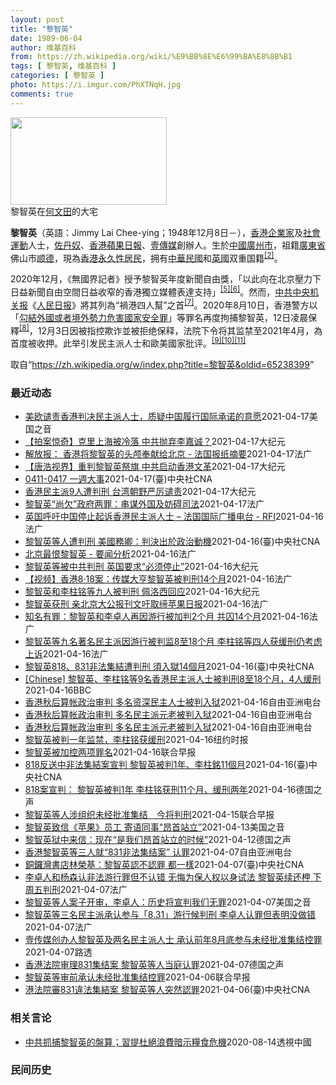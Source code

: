 ```yaml
---
layout: post
title: "黎智英"
date: 1989-06-04
author: 维基百科
from: https://zh.wikipedia.org/wiki/%E9%BB%8E%E6%99%BA%E8%8B%B1
tags: [ 黎智英, 维基百科 ]
categories: [ 黎智英 ]
photo: https://i.imgur.com/PhXTNqH.jpg
comments: true
---
```

<div class="mw-parser-output"><div id="noteTA-3146cf78" class="noteTA"><div class="noteTA-group"><div data-noteta-group-source="module" data-noteta-group="IT"></div></div><div class="noteTA-local"><div data-noteta-code="zh:巧克力; zh-tw:巧克力; zh-hk:朱古力; zh-cn:巧克力;"></div><div data-noteta-code="zh-tw:黑道; zh-hk:黑社會; zh-cn:黑社会;"></div><div data-noteta-code="zh-tw:飯店; zh-hk:酒店; zh-cn:饭店;"></div><div data-noteta-code="zh-tw:伍佛維茲; zh-hk:沃夫維茲 ;zh-cn:沃尔福威茨;"></div></div></div>

<div class="thumb tright"><div class="thumbinner" style="width:252px;"><a href="/wiki/File:Jimmy_Lai_Chee-ying_home_in_Ho_Man_Tin_20200418.png" class="image"><img alt="" src="//upload.wikimedia.org/wikipedia/commons/thumb/9/9f/Jimmy_Lai_Chee-ying_home_in_Ho_Man_Tin_20200418.png/250px-Jimmy_Lai_Chee-ying_home_in_Ho_Man_Tin_20200418.png" decoding="async" width="250" height="140" class="thumbimage" srcset="//upload.wikimedia.org/wikipedia/commons/thumb/9/9f/Jimmy_Lai_Chee-ying_home_in_Ho_Man_Tin_20200418.png/375px-Jimmy_Lai_Chee-ying_home_in_Ho_Man_Tin_20200418.png 1.5x, //upload.wikimedia.org/wikipedia/commons/thumb/9/9f/Jimmy_Lai_Chee-ying_home_in_Ho_Man_Tin_20200418.png/500px-Jimmy_Lai_Chee-ying_home_in_Ho_Man_Tin_20200418.png 2x" data-file-width="861" data-file-height="481"></a>  <div class="thumbcaption"><div class="magnify"><a href="/wiki/File:Jimmy_Lai_Chee-ying_home_in_Ho_Man_Tin_20200418.png" class="internal" title="放大"></a></div>黎智英在<a href="/wiki/%E4%BD%95%E6%96%87%E7%94%B0" title="何文田">何文田</a>的大宅</div></div></div>
<p><b>黎智英</b>（英語：<span lang="en">Jimmy Lai Chee-ying</span>；1948年12月8日<span class="useeditintro" title="Template:BLP editintro">－</span>），<a href="/wiki/%E9%A6%99%E6%B8%AF" title="香港">香港</a><a href="/wiki/%E4%BC%81%E4%B8%9A%E5%AE%B6" title="企业家">企業家</a>及<a href="/wiki/%E7%A4%BE%E6%9C%83%E9%81%8B%E5%8B%95" title="社會運動">社會運動</a>人士，<a href="/wiki/%E4%BD%90%E4%B8%B9%E5%A5%B4" title="佐丹奴">佐丹奴</a>、<a href="/wiki/%E8%98%8B%E6%9E%9C%E6%97%A5%E5%A0%B1_(%E9%A6%99%E6%B8%AF)" title="蘋果日報 (香港)">香港蘋果日報</a>、<a href="/wiki/%E5%A3%B9%E5%82%B3%E5%AA%92" title="壹傳媒">壹傳媒</a>創辦人。生於<a href="/wiki/%E4%B8%AD%E8%8F%AF%E6%B0%91%E5%9C%8B_(%E5%A4%A7%E9%99%B8%E6%99%82%E6%9C%9F)" class="mw-redirect" title="中華民國 (大陸時期)">中國</a><a href="/wiki/%E5%BB%A3%E5%B7%9E%E5%B8%82_(%E4%B8%AD%E8%8F%AF%E6%B0%91%E5%9C%8B)" title="廣州市 (中華民國)">廣州市</a>，祖籍<a href="/wiki/%E5%BB%A3%E6%9D%B1%E7%9C%81_(%E4%B8%AD%E8%8F%AF%E6%B0%91%E5%9C%8B)" title="廣東省 (中華民國)">廣東省</a>佛山市<a href="/wiki/%E9%A1%BA%E5%BE%B7" class="mw-redirect" title="顺德">顺德</a>，現為<a href="/wiki/%E9%A6%99%E6%B8%AF%E5%B1%85%E6%B0%91#永久性居民" title="香港居民">香港永久性居民</a>，拥有<a href="/wiki/%E4%B8%AD%E8%8F%AF%E6%B0%91%E5%9C%8B" title="中華民國">中華民國</a>和<a href="/wiki/%E8%8B%B1%E5%9C%8B" class="mw-redirect" title="英國">英國</a>双重国籍<sup id="cite_ref-a1_3-2" class="reference"><a href="#cite_note-a1-3">[2]</a></sup>。
</p><p>2020年12月，《無國界記者》授予黎智英年度新聞自由獎，「以此向在北京壓力下日益新聞自由空間日益收窄的香港獨立媒體表達支持」<sup id="cite_ref-7" class="reference"><a href="#cite_note-7">[5]</a></sup><sup id="cite_ref-8" class="reference"><a href="#cite_note-8">[6]</a></sup>。然而，<a href="/wiki/%E4%B8%AD%E5%85%B1%E4%B8%AD%E5%A4%AE%E6%9C%BA%E5%85%B3%E6%8A%A5" title="中共中央机关报">中共中央机关报</a>《<a href="/wiki/%E4%BA%BA%E6%B0%91%E6%97%A5%E6%8A%A5" title="人民日报">人民日报</a>》將其列為“禍港四人幫”之首<sup id="cite_ref-王平2019_9-0" class="reference"><a href="#cite_note-王平2019-9">[7]</a></sup>。2020年8月10日，香港警方以「<a href="/wiki/%E4%B8%AD%E8%8F%AF%E4%BA%BA%E6%B0%91%E5%85%B1%E5%92%8C%E5%9C%8B%E9%A6%99%E6%B8%AF%E7%89%B9%E5%88%A5%E8%A1%8C%E6%94%BF%E5%8D%80%E7%B6%AD%E8%AD%B7%E5%9C%8B%E5%AE%B6%E5%AE%89%E5%85%A8%E6%B3%95" title="中華人民共和國香港特別行政區維護國家安全法">勾結外國或者境外勢力危害國家安全罪</a>」等罪名再度拘捕黎智英，12日凌晨保釋<sup id="cite_ref-auto_10-0" class="reference"><a href="#cite_note-auto-10">[8]</a></sup>，12月3日因被指控欺诈並被拒绝保释，法院下令将其监禁至2021年4月，為首度被收押。此举引发民主派人士和歐美國家批评。<sup id="cite_ref-11" class="reference"><a href="#cite_note-11">[9]</a></sup><sup id="cite_ref-12" class="reference"><a href="#cite_note-12">[10]</a></sup><sup id="cite_ref-over100_13-0" class="reference"><a href="#cite_note-over100-13">[11]</a></sup>
</p>
</div><noscript><img src="//zh.wikipedia.org/wiki/Special:CentralAutoLogin/start?type=1x1" alt="" title="" width="1" height="1" style="border: none; position: absolute;"></noscript>
<div class="printfooter">取自“<a dir="ltr" href="https://zh.wikipedia.org/w/index.php?title=黎智英&amp;oldid=65238399">https://zh.wikipedia.org/w/index.php?title=黎智英&amp;oldid=65238399</a>”</div><div id="recent-news"><h3>最近动态</h3><ul><li><a href="https://nodebe4.github.io/waimei/2021-04-17/%E7%BE%8E%E6%AC%A7%E8%B0%B4%E8%B4%A3%E9%A6%99%E6%B8%AF%E5%88%A4%E5%86%B3%E6%B0%91%E4%B8%BB%E6%B4%BE%E4%BA%BA%E5%A3%AB-%E8%B4%A8%E7%96%91%E4%B8%AD%E5%9B%BD%E5%B1%A5%E8%A1%8C%E5%9B%BD%E9%99%85%E6%89%BF%E8%AF%BA%E7%9A%84%E6%84%8F%E6%84%BF" title="美欧谴责香港判决民主派人士，质疑中国履行国际承诺的意愿—— Sat, 17 Apr 2021 17:40:55 GMT 美国国旗和欧盟旗帜 欧盟和美国接连就香港传媒大亨黎智英和其他民主派活动人士...">美欧谴责香港判决民主派人士，质疑中国履行国际承诺的意愿</a><time>2021-04-17</time><a class="tag">美国之音</a></li>
<li><a href="https://nodebe4.github.io/waimei/2021-04-17/%E6%8B%8D%E6%A1%88%E6%83%8A%E5%A5%87-%E5%85%8B%E9%87%8C%E4%B8%8A%E6%B5%B7%E8%A2%AB%E5%86%B7%E8%90%BD-%E4%B8%AD%E5%85%B1%E6%8A%9B%E5%BC%83%E6%9D%8E%E5%98%89%E8%AF%9A" title="【拍案惊奇】克里上海被冷落 中共抛弃李嘉诚？—— 【大纪元2021年04月17日讯】大家好，欢迎收看《新闻拍案惊奇》，我是大宇。 今日焦点：新疆卖奴工，可批发？“并”字得罪习近平；黎智英身背数罪...">【拍案惊奇】克里上海被冷落 中共抛弃李嘉诚？</a><time>2021-04-17</time><a class="tag">大纪元</a></li>
<li><a href="https://nodebe4.github.io/waimei/2021-04-17/%E8%A7%A3%E6%94%BE%E6%8A%A5-%E9%A6%99%E6%B8%AF%E5%B0%86%E9%BB%8E%E6%99%BA%E8%8B%B1%E7%9A%84%E5%A4%B4%E9%A2%85%E5%A5%89%E7%8C%AE%E7%BB%99%E5%8C%97%E4%BA%AC-%E6%B3%95%E5%9B%BD%E6%8A%A5%E7%BA%B8%E6%91%98%E8%A6%81" title="解放报： 香港将黎智英的头颅奉献给北京 - 法国报纸摘要—— 17/04/2021 - 14:58 香港法院判决对黎智英的两项指控罪名成立，两者相加黎智英将被监禁14个月。黎智英与李卓人等人因去...">解放报： 香港将黎智英的头颅奉献给北京 - 法国报纸摘要</a><time>2021-04-17</time><a class="tag">法广</a></li>
<li><a href="https://nodebe4.github.io/waimei/2021-04-17/%E5%94%90%E6%B5%A9%E8%A7%86%E7%95%8C-%E9%87%8D%E5%88%A4%E9%BB%8E%E6%99%BA%E8%8B%B1%E7%A5%AD%E6%97%97-%E4%B8%AD%E5%85%B1%E5%90%AF%E5%8A%A8%E9%A6%99%E6%B8%AF%E6%96%87%E9%9D%A9" title="【唐浩视界】重判黎智英祭旗 中共启动香港文革—— 【大纪元2021年04月17日讯】大家好，我是唐浩，今天都好吗？ 今天我们要跟大家来聊两个话题：话题一：热点要闻速瞄话题二：深度分析：重判民主派...">【唐浩视界】重判黎智英祭旗 中共启动香港文革</a><time>2021-04-17</time><a class="tag">大纪元</a></li>
<li><a href="https://nodebe4.github.io/waimei/2021-04-17/0411-0417-%E4%B8%80%E9%80%B1%E5%A4%A7%E4%BA%8B" title="0411-0417 一週大事—— 美國總統拜登16日在華府與到訪的日本首相菅義偉舉行峰會，兩國領袖誓言堅定聯手抗衡中國。（共同社） 一週大事關注焦點：美日峰會／黎智英被判1年／美軍撤軍阿富汗／福...">0411-0417 一週大事</a><time>2021-04-17</time><a class="tag">(臺)中央社CNA</a></li>
<li><a href="https://nodebe4.github.io/waimei/2021-04-17/%E9%A6%99%E6%B8%AF%E6%B0%91%E4%B8%BB%E6%B4%BE9%E4%BA%BA%E9%81%AD%E5%88%A4%E5%88%91-%E5%8F%B0%E6%B9%BE%E6%9C%9D%E9%87%8E%E4%B8%A5%E5%8E%89%E8%B0%B4%E8%B4%A3" title="香港民主派9人遭判刑 台湾朝野严厉谴责—— 【大纪元2021年04月17日讯】（大纪元记者钟元台北报导）壹传媒集团创办人黎智英和泛民主派人士共9人遭判刑，中华民国总统府及朝野政党均谴责这项判决，...">香港民主派9人遭判刑 台湾朝野严厉谴责</a><time>2021-04-17</time><a class="tag">大纪元</a></li>
<li><a href="https://nodebe4.github.io/waimei/2021-04-17/%E9%BB%8E%E6%99%BA%E8%8B%B1-%E5%B0%9A%E6%AC%A0-%E6%94%BF%E5%BA%9C%E4%B8%A4%E7%BD%AA-%E4%B8%B2%E8%B0%8B%E5%A4%96%E5%9B%BD%E5%8F%8A%E5%A6%A8%E7%A2%8D%E5%8F%B8%E6%B3%95" title="黎智英“尚欠”政府两罪：串谋外国及妨碍司法—— 17/04/2021 - 07:52 控方表示，欺诈案将转介区域法院于 5 月 6 日再讯，三人以原有保释条件担保外出，黎智英因其他案件仍然还押。...">黎智英“尚欠”政府两罪：串谋外国及妨碍司法</a><time>2021-04-17</time><a class="tag">法广</a></li>
<li><a href="https://nodebe4.github.io/waimei/2021-04-16/%E8%8B%B1%E5%9B%BD%E5%91%BC%E5%90%81%E4%B8%AD%E5%9B%BD%E5%81%9C%E6%AD%A2%E8%B5%B7%E8%AF%89%E9%A6%99%E6%B8%AF%E6%B0%91%E4%B8%BB%E6%B4%BE%E4%BA%BA%E5%A3%AB-%E6%B3%95%E5%9B%BD%E5%9B%BD%E9%99%85%E5%B9%BF%E6%92%AD%E7%94%B5%E5%8F%B0-RFI" title="英国呼吁中国停止起诉香港民主派人士 – 法国国际广播电台 - RFI—— 17/04/2021 - 04:48 （法新社伦敦16日电） 壹传媒集团创办人黎智英和其他泛民主派人士被判入狱后，英国外...">英国呼吁中国停止起诉香港民主派人士 – 法国国际广播电台 - RFI</a><time>2021-04-16</time><a class="tag">法广</a></li>
<li><a href="https://nodebe4.github.io/waimei/2021-04-16/%E9%BB%8E%E6%99%BA%E8%8B%B1%E7%AD%89%E4%BA%BA%E9%81%AD%E5%88%A4%E5%88%91-%E7%BE%8E%E5%9C%8B%E5%8B%99%E5%8D%BF-%E5%88%A4%E6%B1%BA%E5%87%BA%E6%96%BC%E6%94%BF%E6%B2%BB%E5%8B%95%E6%A9%9F" title="黎智英等人遭判刑 美國務卿：判決出於政治動機—— （中央社記者江今葉華盛頓16日專電）壹傳媒集團創辦人黎智英等9人遭香港法院裁定參與及組織非法集結罪名成立，並分別判處刑期。美國國務卿布林肯今天譴...">黎智英等人遭判刑 美國務卿：判決出於政治動機</a><time>2021-04-16</time><a class="tag">(臺)中央社CNA</a></li>
<li><a href="https://nodebe4.github.io/waimei/2021-04-16/%E5%8C%97%E4%BA%AC%E6%9C%80%E6%81%A8%E9%BB%8E%E6%99%BA%E8%8B%B1-%E8%A6%81%E9%97%BB%E5%88%86%E6%9E%90" title="北京最恨黎智英 - 要闻分析—— 17/04/2021 - 00:00 香港不光因集聚着大批的专业人才、一流的金融机构、跨国集团、“免税港”而闻名，香港更是一块自由地，或者在西方的角度看去，是一...">北京最恨黎智英 - 要闻分析</a><time>2021-04-16</time><a class="tag">法广</a></li>
<li><a href="https://nodebe4.github.io/waimei/2021-04-16/%E9%BB%8E%E6%99%BA%E8%8B%B1%E7%AD%89%E8%A2%AB%E4%B8%AD%E5%85%B1%E5%88%A4%E5%88%91-%E8%8B%B1%E5%9B%BD%E8%A6%81%E6%B1%82-%E5%BF%85%E9%A1%BB%E5%81%9C%E6%AD%A2" title="黎智英等被中共判刑 英国要求“必须停止”—— 【大纪元2021年04月17日讯】（大纪元记者徐简综合报导）4月16日下午，香港“8·18集会”案进行宣判，媒体大亨黎智英（Jimmy Lai）等九...">黎智英等被中共判刑 英国要求“必须停止”</a><time>2021-04-16</time><a class="tag">大纪元</a></li>
<li><a href="https://nodebe4.github.io/waimei/2021-04-16/%E8%A7%86%E9%A2%91-%E9%A6%99%E6%B8%AF8-18%E6%A1%88-%E4%BC%A0%E5%AA%92%E5%A4%A7%E4%BA%A8%E9%BB%8E%E6%99%BA%E8%8B%B1%E8%A2%AB%E5%88%A4%E5%88%9114%E4%B8%AA%E6%9C%88" title="【视频】香港8·18案：传媒大亨黎智英被判刑14个月—— 16/04/2021 - 18:13 点击视频收看法国电视France24驻香港特约记者Florence De Chanvy发来的视频报道">【视频】香港8·18案：传媒大亨黎智英被判刑14个月</a><time>2021-04-16</time><a class="tag">法广</a></li>
<li><a href="https://nodebe4.github.io/waimei/2021-04-16/%E9%BB%8E%E6%99%BA%E8%8B%B1%E5%92%8C%E6%9D%8E%E6%9F%B1%E9%93%AD%E7%AD%89%E4%B9%9D%E4%BA%BA%E8%A2%AB%E5%88%A4%E5%88%91-%E4%BD%A9%E6%B4%9B%E8%A5%BF%E5%9B%9E%E5%BA%94" title="黎智英和李柱铭等九人被判刑 佩洛西回应—— 【大纪元2021年04月16日讯】（大纪元记者许祯祺综合报导）当地时间周五（4月16日）下午，香港“8·18集会”案中李柱铭、黎智英等九位民主人士被判...">黎智英和李柱铭等九人被判刑 佩洛西回应</a><time>2021-04-16</time><a class="tag">大纪元</a></li>
<li><a href="https://nodebe4.github.io/waimei/2021-04-16/%E9%BB%8E%E6%99%BA%E8%8B%B1%E8%8E%B7%E5%88%91-%E4%BA%B2%E5%8C%97%E4%BA%AC%E5%A4%A7%E5%85%AC%E6%8A%A5%E5%88%8A%E6%96%87%E5%90%81%E5%8F%96%E7%BC%94%E8%8B%B9%E6%9E%9C%E6%97%A5%E6%8A%A5" title="黎智英获刑 亲北京大公报刊文吁取缔苹果日报—— 16/04/2021 - 16:36 亲北京的香港大公报网站4月15日刊文呼吁“取缔《苹果》 堵塞国安漏洞”。这篇署名“方靖之”的评论文章，夸赞了...">黎智英获刑 亲北京大公报刊文吁取缔苹果日报</a><time>2021-04-16</time><a class="tag">法广</a></li>
<li><a href="https://nodebe4.github.io/waimei/2021-04-16/%E7%9F%A5%E5%90%8D%E6%9C%89%E7%BD%AA-%E9%BB%8E%E6%99%BA%E8%8B%B1%E5%92%8C%E6%9D%8E%E5%8D%93%E4%BA%BA%E5%86%8D%E5%9B%A0%E6%B8%B8%E8%A1%8C%E8%A2%AB%E5%8A%A0%E5%88%A42%E4%B8%AA%E6%9C%88-%E5%85%B1%E5%9B%9A14%E4%B8%AA%E6%9C%88" title="知名有罪：黎智英和李卓人再因游行被加判2个月 共囚14个月—— 16/04/2021 - 14:54 三名被告被控于2019年参与由网民发起的「8.31」游行，以抗议2014年的中国人大常委会当...">知名有罪：黎智英和李卓人再因游行被加判2个月 共囚14个月</a><time>2021-04-16</time><a class="tag">法广</a></li>
<li><a href="https://nodebe4.github.io/waimei/2021-04-16/%E9%BB%8E%E6%99%BA%E8%8B%B1%E7%AD%89%E4%B9%9D%E5%90%8D%E8%91%97%E5%90%8D%E6%B0%91%E4%B8%BB%E6%B4%BE%E5%9B%A0%E6%B8%B8%E8%A1%8C%E8%A2%AB%E5%88%A4%E7%9B%918%E8%87%B318%E4%B8%AA%E6%9C%88-%E6%9D%8E%E6%9F%B1%E9%93%AD%E7%AD%89%E5%9B%9B%E4%BA%BA%E8%8E%B7%E7%BC%93%E5%88%91%E4%BB%8D%E8%80%83%E8%99%91%E4%B8%8A%E8%AF%89" title="黎智英等九名著名民主派因游行被判监8至18个月 李柱铭等四人获缓刑仍考虑上诉—— 16/04/2021 - 14:26 游行和集会是人权之一，香港法庭过往多数判处非法集结者罚款或社会服务令，当区...">黎智英等九名著名民主派因游行被判监8至18个月 李柱铭等四人获缓刑仍考虑上诉</a><time>2021-04-16</time><a class="tag">法广</a></li>
<li><a href="https://nodebe4.github.io/waimei/2021-04-16/%E9%BB%8E%E6%99%BA%E8%8B%B1818-831%E9%9D%9E%E6%B3%95%E9%9B%86%E7%B5%90%E9%81%AD%E5%88%A4%E5%88%91-%E9%A0%88%E5%85%A5%E7%8D%8414%E5%80%8B%E6%9C%88" title="黎智英818、831非法集結遭判刑 須入獄14個月—— 香港壹傳媒集團創辦人黎智英16日被加控「串謀勾結外國或者境外勢力危害國家安全罪」以及妨礙司法公正兩項罪名。圖為2019年8月31日反送中示...">黎智英818、831非法集結遭判刑 須入獄14個月</a><time>2021-04-16</time><a class="tag">(臺)中央社CNA</a></li>
<li><a href="https://nodebe4.github.io/waimei/2021-04-16/Chinese-%E9%BB%8E%E6%99%BA%E8%8B%B1-%E6%9D%8E%E6%9F%B1%E9%93%AD%E7%AD%899%E5%90%8D%E9%A6%99%E6%B8%AF%E6%B0%91%E4%B8%BB%E6%B4%BE%E4%BA%BA%E5%A3%AB%E8%A2%AB%E5%88%A4%E5%88%918%E8%87%B318%E4%B8%AA%E6%9C%88-4%E4%BA%BA%E7%BC%93%E5%88%91" title="[Chinese] 黎智英、李柱铭等9名香港民主派人士被判刑8至18个月，4人缓刑—— 黎智英、李柱铭等9名香港民主派人士被判刑8至18个月，4人缓刑 2021年4月16日上午9点41分 最近更...">[Chinese] 黎智英、李柱铭等9名香港民主派人士被判刑8至18个月，4人缓刑</a><time>2021-04-16</time><a class="tag">BBC</a></li>
<li><a href="https://nodebe4.github.io/waimei/2021-04-16/%E9%A6%99%E6%B8%AF%E7%A7%8B%E5%90%8E%E7%AE%97%E5%B8%90%E6%94%BF%E6%B2%BB%E5%AE%A1%E5%88%A4-%E5%A4%9A%E5%90%8D%E8%B5%84%E6%B7%B1%E6%B0%91%E4%B8%BB%E4%BA%BA%E5%A3%AB%E8%A2%AB%E5%88%A4%E5%85%A5%E7%8B%B1" title="香港秋后算帐政治审判 多名资深民主人士被判入狱—— 9名香港最资深的民主派人士，包括李柱铭、黎智英，被控在反修例运动中“组织及参与未经批准集结”，其中7人早前经审讯后被裁定多项罪名，黎智英和李柱...">香港秋后算帐政治审判   多名资深民主人士被判入狱</a><time>2021-04-16</time><a class="tag">自由亚洲电台</a></li>
<li><a href="https://nodebe4.github.io/waimei/2021-04-16/%E9%A6%99%E6%B8%AF%E7%A7%8B%E5%90%8E%E7%AE%97%E5%B8%90%E6%94%BF%E6%B2%BB%E5%AE%A1%E5%88%A4-%E5%A4%9A%E5%90%8D%E6%B0%91%E4%B8%BB%E6%B4%BE%E5%85%83%E8%80%81%E8%A2%AB%E5%88%A4%E5%85%A5%E7%8B%B1" title="香港秋后算帐政治审判 多名民主派元老被判入狱—— 9名香港最资深的民主派人士，包括李柱铭、黎智英，被控在反修例运动中“组织及参与未经批准集结”，其中7人早前经审讯后被裁定多项罪名，黎智英和李柱铭...">香港秋后算帐政治审判   多名民主派元老被判入狱</a><time>2021-04-16</time><a class="tag">自由亚洲电台</a></li>
<li><a href="https://nodebe4.github.io/waimei/2021-04-16/%E9%A6%99%E6%B8%AF%E7%A7%8B%E5%90%8E%E7%AE%97%E5%B8%90%E6%94%BF%E6%B2%BB%E5%AE%A1%E5%88%A4-%E5%A4%9A%E5%90%8D%E6%B0%91%E4%B8%BB%E6%B4%BE%E5%85%83%E8%80%81%E8%A2%AB%E5%88%A4%E5%85%A5%E7%8B%B1" title="香港秋后算帐政治审判 多名民主派元老被判入狱—— 9名香港民主派元老，包括民主党创党主席李柱铭、壹传媒创办人黎智英，被控在反送中运动中“组织及参与未经批准集结”，其中7人早前经审讯后被裁定多项罪...">香港秋后算帐政治审判    多名民主派元老被判入狱</a><time>2021-04-16</time><a class="tag">自由亚洲电台</a></li>
<li><a href="https://nodebe4.github.io/waimei/2021-04-16/%E9%BB%8E%E6%99%BA%E8%8B%B1%E8%A2%AB%E5%88%A4%E4%B8%80%E5%B9%B4%E7%9B%91%E7%A6%81-%E6%9D%8E%E6%9F%B1%E9%93%AD%E8%8E%B7%E7%BC%93%E5%88%91" title="黎智英被判一年监禁，李柱铭获缓刑—— 王霜舟2021-04-16 17:44:00 今年8月，周五案件被告之一黎智英在他创办的《苹果日报》的新闻编辑室。 香港——周五，民主派媒体大亨黎智英及香港...">黎智英被判一年监禁，李柱铭获缓刑</a><time>2021-04-16</time><a class="tag">纽约时报</a></li>
<li><a href="https://nodebe4.github.io/waimei/2021-04-16/%E9%BB%8E%E6%99%BA%E8%8B%B1%E8%A2%AB%E5%8A%A0%E6%8E%A7%E4%B8%A4%E9%A1%B9%E7%BD%AA%E5%90%8D" title="黎智英被加控两项罪名—— 香港壹传媒主席黎智英今天出庭受审，他被加控两项罪名，案件押后至6月15日再讯。 据星岛日报报道，黎智英涉于去年接受多家海外媒体访问及与外国官员会面等，因而被控一项《香港...">黎智英被加控两项罪名</a><time>2021-04-16</time><a class="tag">联合早报</a></li>
<li><a href="https://nodebe4.github.io/waimei/2021-04-16/818%E5%8F%8D%E9%80%81%E4%B8%AD%E9%9D%9E%E6%B3%95%E9%9B%86%E7%B5%90%E6%A1%88%E5%AE%A3%E5%88%A4-%E9%BB%8E%E6%99%BA%E8%8B%B1%E8%A2%AB%E5%88%A41%E5%B9%B4-%E6%9D%8E%E6%9F%B1%E9%8A%9811%E5%80%8B%E6%9C%88" title="818反送中非法集結案宣判 黎智英被判1年、李柱銘11個月—— 壹傳媒集團創辦人黎智英（前左）與香港民主黨創黨主席李柱銘（前右）等9人被裁定2019年8月18日參與及組織非法集結罪名成立，法院1...">818反送中非法集結案宣判 黎智英被判1年、李柱銘11個月</a><time>2021-04-16</time><a class="tag">(臺)中央社CNA</a></li>
<li><a href="https://nodebe4.github.io/waimei/2021-04-16/818%E6%A1%88%E5%AE%A3%E5%88%A4-%E9%BB%8E%E6%99%BA%E8%8B%B1%E8%A2%AB%E5%88%A41%E5%B9%B4-%E6%9D%8E%E6%9F%B1%E9%93%AD%E8%8E%B7%E5%88%9111%E4%B8%AA%E6%9C%88-%E7%BC%93%E5%88%91%E4%B8%A4%E5%B9%B4" title="818案宣判： 黎智英被判1年 李柱铭获刑11个月、缓刑两年—— William Yang2021-04-16T09:09:22.844Z 李柱铭与其他六位香港民主派人士16日出庭听取818流水...">818案宣判： 黎智英被判1年 李柱铭获刑11个月、缓刑两年</a><time>2021-04-16</time><a class="tag">德国之声</a></li>
<li><a href="https://nodebe4.github.io/waimei/2021-04-15/%E9%BB%8E%E6%99%BA%E8%8B%B1%E7%AD%89%E4%BA%BA%E6%B6%89%E7%BB%84%E7%BB%87%E6%9C%AA%E7%BB%8F%E6%89%B9%E5%87%86%E9%9B%86%E7%BB%93-%E4%BB%8A%E5%B0%86%E5%88%A4%E5%88%91" title="黎智英等人涉组织未经批准集结　今将判刑—— 香港壹传媒集团创办人黎智英与八名民主派人士，被控前年8月18日在港岛区组织及参与未经批准集结，其中七人经审讯后被裁定组织及参与未经批准集结罪，两项罪名...">黎智英等人涉组织未经批准集结　今将判刑</a><time>2021-04-15</time><a class="tag">联合早报</a></li>
<li><a href="https://nodebe4.github.io/waimei/2021-04-13/%E9%BB%8E%E6%99%BA%E8%8B%B1%E8%87%B4%E4%BF%A1-%E8%8B%B9%E6%9E%9C-%E5%91%98%E5%B7%A5-%E5%AF%84%E8%AF%AD%E5%90%8C%E4%BA%8B-%E6%98%82%E9%A6%96%E7%AB%99%E7%AB%8B" title="黎智英致信《苹果》员工 寄语同事“昂首站立”—— Tue, 13 Apr 2021 14:35:12 GMT 资料照：香港壹传媒创办人黎智英离开终审法庭。（2021年2月9日） 目前正在狱中候审...">黎智英致信《苹果》员工 寄语同事“昂首站立”</a><time>2021-04-13</time><a class="tag">美国之音</a></li>
<li><a href="https://nodebe4.github.io/waimei/2021-04-12/%E9%BB%8E%E6%99%BA%E8%8B%B1%E7%8B%B1%E4%B8%AD%E6%9D%A5%E4%BF%A1-%E7%8E%B0%E5%9C%A8-%E6%98%AF%E6%88%91%E4%BB%AC%E6%98%82%E9%A6%96%E7%AB%99%E7%AB%8B%E7%9A%84%E6%97%B6%E5%80%99" title="黎智英狱中来信：现在“是我们昂首站立的时候”—— 2021-04-12T14:57:57.590Z （德国之声中文网）黎智英是香港亲民主派报刊“苹果日报”的发行人，也是北京颁布国安法后被捕入狱的...">黎智英狱中来信：现在“是我们昂首站立的时候”</a><time>2021-04-12</time><a class="tag">德国之声</a></li>
<li><a href="https://nodebe4.github.io/waimei/2021-04-07/%E9%A6%99%E6%B8%AF%E9%BB%8E%E6%99%BA%E8%8B%B1%E7%AD%89%E4%B8%89%E4%BA%BA%E5%B0%B1-831%E9%9D%9E%E6%B3%95%E9%9B%86%E7%BB%93%E6%A1%88-%E8%AE%A4%E7%BD%AA" title="香港黎智英等三人就“831非法集结案” 认罪—— 被香港当局起诉参与未经批准集结的壹传媒集团创办人黎智英、工党副主席李卓人及民主党前主席杨森，在4月7日案件开庭前认罪。李卓人在庭上表示认罪不代表...">香港黎智英等三人就“831非法集结案” 认罪</a><time>2021-04-07</time><a class="tag">自由亚洲电台</a></li>
<li><a href="https://nodebe4.github.io/waimei/2021-04-07/%E9%8A%85%E9%91%BC%E7%81%A3%E6%9B%B8%E5%BA%97%E6%9E%97%E6%A6%AE%E5%9F%BA-%E9%BB%8E%E6%99%BA%E8%8B%B1%E8%AA%8D%E4%B8%8D%E8%AA%8D%E7%BD%AA-%E9%83%BD%E4%B8%80%E6%A8%A3" title="銅鑼灣書店林榮基：黎智英認不認罪 都一樣—— （中央社記者蔡智明嘉義市7日電）香港法院今天開審831違法集結案，香港壹傳媒集團創辦人黎智英等人認罪。銅鑼灣書店店主林榮基晚上指出，認不認罪都一樣，...">銅鑼灣書店林榮基：黎智英認不認罪  都一樣</a><time>2021-04-07</time><a class="tag">(臺)中央社CNA</a></li>
<li><a href="https://nodebe4.github.io/waimei/2021-04-07/%E6%9D%8E%E5%8D%93%E4%BA%BA%E5%92%8C%E6%9D%A8%E6%A3%AE%E8%AE%A4%E9%9D%9E%E6%B3%95%E6%B8%B8%E8%A1%8C%E7%BD%AA%E4%BD%86%E4%B8%8D%E8%AE%A4%E9%94%99-%E6%97%A0%E6%82%94%E4%B8%BA%E4%BF%9D%E4%BA%BA%E6%9D%83%E4%BB%A5%E8%BA%AB%E8%AF%95%E6%B3%95-%E9%BB%8E%E6%99%BA%E8%8B%B1%E7%BB%AD%E8%BF%98%E6%9F%99-%E4%B8%8B%E5%91%A8%E4%BA%94%E5%88%A4%E5%88%91" title="李卓人和杨森认非法游行罪但不认错 无悔为保人权以身试法 黎智英续还柙 下周五判刑—— 07/04/2021 - 14:45 其间，三人获保释出外候判，但黎智英因另案不获保释，因而在散庭后须还柙惩...">李卓人和杨森认非法游行罪但不认错 无悔为保人权以身试法 黎智英续还柙 下周五判刑</a><time>2021-04-07</time><a class="tag">法广</a></li>
<li><a href="https://nodebe4.github.io/waimei/2021-04-07/%E9%BB%8E%E6%99%BA%E8%8B%B1%E7%AD%89%E4%BA%BA%E6%A1%88%E5%AD%90%E5%BC%80%E5%AE%A1-%E6%9D%8E%E5%8D%93%E4%BA%BA-%E5%8E%86%E5%8F%B2%E5%B0%86%E5%AE%A3%E5%88%A4%E6%88%91%E4%BB%AC%E6%97%A0%E7%BD%AA" title="黎智英等人案子开审，李卓人：历史将宣判我们无罪—— Wed, 07 Apr 2021 12:27:20 GMT 黎智英2021年2月9日乘囚车抵达香港终审法院（路透社） 香港壹传媒创办人黎智英、...">黎智英等人案子开审，李卓人：历史将宣判我们无罪</a><time>2021-04-07</time><a class="tag">美国之音</a></li>
<li><a href="https://nodebe4.github.io/waimei/2021-04-07/%E9%BB%8E%E6%99%BA%E8%8B%B1%E7%AD%89%E4%B8%89%E5%90%8D%E6%B0%91%E4%B8%BB%E6%B4%BE%E6%89%BF%E8%AE%A4%E5%8F%82%E4%B8%8E-8.31-%E6%B8%B8%E8%A1%8C%E5%80%99%E5%88%A4%E5%88%91-%E6%9D%8E%E5%8D%93%E4%BA%BA%E8%AE%A4%E7%BD%AA%E4%BD%86%E8%A1%A8%E6%98%8E%E6%B2%A1%E5%81%9A%E9%94%99" title="黎智英等三名民主派承认参与「8.31」游行候判刑 李卓人认罪但表明没做错—— 07/04/2021 - 09:22 李卓人和杨森今(7日)早自行到庭应讯，而已被警方控以八项罪名的黎智英，则因其他...">黎智英等三名民主派承认参与「8.31」游行候判刑 李卓人认罪但表明没做错</a><time>2021-04-07</time><a class="tag">法广</a></li>
<li><a href="https://nodebe4.github.io/waimei/2021-04-07/%E5%A3%B9%E4%BC%A0%E5%AA%92%E5%88%9B%E5%8A%9E%E4%BA%BA%E9%BB%8E%E6%99%BA%E8%8B%B1%E5%8F%8A%E4%B8%A4%E5%90%8D%E6%B0%91%E4%B8%BB%E6%B4%BE%E4%BA%BA%E5%A3%AB-%E6%89%BF%E8%AE%A4%E5%89%8D%E5%B9%B48%E6%9C%88%E5%BA%95%E5%8F%82%E4%B8%8E%E6%9C%AA%E7%BB%8F%E6%89%B9%E5%87%86%E9%9B%86%E7%BB%93%E6%8E%A7%E7%BD%AA" title="壹传媒创办人黎智英及两名民主派人士 承认前年8月底参与未经批准集结控罪—— 2021-04-07T09:42:25Z 路透香港4月7日 - 香港壹传媒创办人黎智英与另外两名民主派人士，周三在法院...">壹传媒创办人黎智英及两名民主派人士 承认前年8月底参与未经批准集结控罪</a><time>2021-04-07</time><a class="tag">路透</a></li>
<li><a href="https://nodebe4.github.io/waimei/2021-04-07/%E9%A6%99%E6%B8%AF%E6%B3%95%E9%99%A2%E5%AE%A1%E7%90%86831%E9%9B%86%E7%BB%93%E6%A1%88-%E9%BB%8E%E6%99%BA%E8%8B%B1%E7%AD%89%E4%BA%BA%E5%BD%93%E5%BA%AD%E8%AE%A4%E7%BD%AA" title="香港法院审理831集结案 黎智英等人当庭认罪—— 2021-04-07T07:18:12.033Z 黎智英等三名被告7日在法庭内认罪。 (德国之声中文网) 根据多家港媒报导， 继上周在「818流...">香港法院审理831集结案 黎智英等人当庭认罪</a><time>2021-04-07</time><a class="tag">德国之声</a></li>
<li><a href="https://nodebe4.github.io/waimei/2021-04-06/%E9%BB%8E%E6%99%BA%E8%8B%B1%E7%AD%89%E5%AE%A1%E5%89%8D%E6%89%BF%E8%AE%A4%E6%9C%AA%E7%BB%8F%E6%89%B9%E5%87%86%E9%9B%86%E7%BB%93%E6%8E%A7%E7%BD%AA" title="黎智英等审前承认未经批准集结控罪—— 香港壹传媒创办人黎智英、职工盟秘书长李卓人及民主党创党成员、前主席杨森被指前年8月31日违法参与于港岛区举行的“十万基督徒为香港罪人祈祷大游行”。三人今天（...">黎智英等审前承认未经批准集结控罪</a><time>2021-04-06</time><a class="tag">联合早报</a></li>
<li><a href="https://nodebe4.github.io/waimei/2021-04-06/%E6%B8%AF%E6%B3%95%E9%99%A2%E5%AF%A9831%E9%81%95%E6%B3%95%E9%9B%86%E7%B5%90%E6%A1%88-%E9%BB%8E%E6%99%BA%E8%8B%B1%E7%AD%89%E4%BA%BA%E7%AA%81%E7%84%B6%E8%AA%8D%E7%BD%AA" title="港法院審831違法集結案 黎智英等人突然認罪—— （中央社記者張謙香港7日電）香港壹傳媒集團創辦人黎智英等3人涉及的一起非法集結案今天開審，但各人出乎意料地突然認罪。 黎智英、工黨副主席李卓人及...">港法院審831違法集結案 黎智英等人突然認罪</a><time>2021-04-06</time><a class="tag">(臺)中央社CNA</a></li>
</ul></div><div id="open-opinion"><h3>相关言论</h3><ul><li><a href="https://nodebe4.github.io/opinion/2020-08-14/%E4%B8%AD%E5%85%B1%E6%8A%93%E6%8D%95%E9%BB%8E%E6%99%BA%E8%8B%B1%E7%9A%84%E7%9B%A4%E7%AE%97-%E7%BF%92%E6%8F%90%E6%9D%9C%E7%B5%95%E6%B5%AA%E8%B2%BB%E6%9A%97%E7%A4%BA%E7%B3%A7%E9%A3%9F%E5%8D%B1%E6%A9%9F/" title="透視中國">中共抓捕黎智英的盤算；習提杜絕浪費暗示糧食危機</a><time>2020-08-14</time><a class="tag">透視中國</a></li>
</ul></div><div id="mjls-record"><h3>民间历史</h3><ul></ul></div>